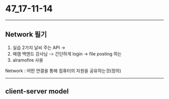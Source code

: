 # 47_17-11-14

---

## Network 필기

1. 실습 2가지 날씨 주는 API ->
2. 패캠 백엔드 강사님 -> 간단하게 login -> file posting 하는 
3. alramofire  사용 

Network : 어떤 연결을 통해 컴퓨터의 자원을 공유하는것(정의)


---

## client-server model 

